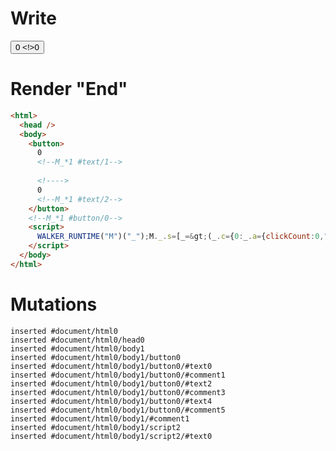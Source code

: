 # Write
  <button>0<!--M_*1 #text/1--> <!>0<!--M_*1 #text/2--></button><!--M_*1 #button/0--><script>WALKER_RUNTIME("M")("_");M._.s=[_=>(_.c={0:_.a={clickCount:0,"#childScope/0":_.b={}},1:_.b},_.b.onClick=_._["packages/translator-tags/src/__tests__/fixtures/basic-component-input-same-source-alias/template.marko_0/onClick"](_.a),_.c)];M._.e=[1,"packages/translator-tags/src/__tests__/fixtures/basic-component-input-same-source-alias/components/my-button.marko_0_onClick"];M._.d=1;M._.w()</script>


# Render "End"
```html
<html>
  <head />
  <body>
    <button>
      0
      <!--M_*1 #text/1-->
       
      <!---->
      0
      <!--M_*1 #text/2-->
    </button>
    <!--M_*1 #button/0-->
    <script>
      WALKER_RUNTIME("M")("_");M._.s=[_=&gt;(_.c={0:_.a={clickCount:0,"#childScope/0":_.b={}},1:_.b},_.b.onClick=_._["packages/translator-tags/src/__tests__/fixtures/basic-component-input-same-source-alias/template.marko_0/onClick"](_.a),_.c)];M._.e=[1,"packages/translator-tags/src/__tests__/fixtures/basic-component-input-same-source-alias/components/my-button.marko_0_onClick"];M._.d=1;M._.w()
    </script>
  </body>
</html>
```

# Mutations
```
inserted #document/html0
inserted #document/html0/head0
inserted #document/html0/body1
inserted #document/html0/body1/button0
inserted #document/html0/body1/button0/#text0
inserted #document/html0/body1/button0/#comment1
inserted #document/html0/body1/button0/#text2
inserted #document/html0/body1/button0/#comment3
inserted #document/html0/body1/button0/#text4
inserted #document/html0/body1/button0/#comment5
inserted #document/html0/body1/#comment1
inserted #document/html0/body1/script2
inserted #document/html0/body1/script2/#text0
```